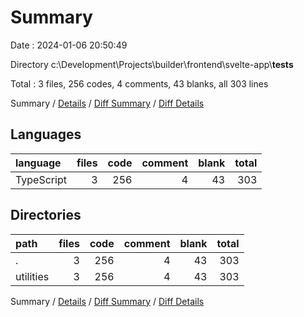 # Summary

Date : 2024-01-06 20:50:49

Directory c:\\Development\\Projects\\builder\\frontend\\svelte-app\\__tests__

Total : 3 files,  256 codes, 4 comments, 43 blanks, all 303 lines

Summary / [Details](details.md) / [Diff Summary](diff.md) / [Diff Details](diff-details.md)

## Languages
| language | files | code | comment | blank | total |
| :--- | ---: | ---: | ---: | ---: | ---: |
| TypeScript | 3 | 256 | 4 | 43 | 303 |

## Directories
| path | files | code | comment | blank | total |
| :--- | ---: | ---: | ---: | ---: | ---: |
| . | 3 | 256 | 4 | 43 | 303 |
| utilities | 3 | 256 | 4 | 43 | 303 |

Summary / [Details](details.md) / [Diff Summary](diff.md) / [Diff Details](diff-details.md)
